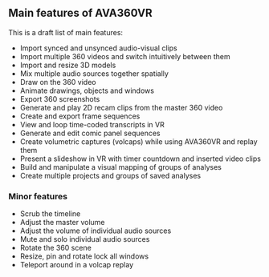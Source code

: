 ## Main features of AVA360VR

This is a draft list of main features:
- Import synced and unsynced audio-visual clips
- Import multiple 360 videos and switch intuitively between them
- Import and resize 3D models
- Mix multiple audio sources together spatially
- Draw on the 360 video
- Animate drawings, objects and windows
- Export 360 screenshots
- Generate and play 2D recam clips from the master 360 video
- Create and export frame sequences
- View and loop time-coded transcripts in VR
- Generate and edit comic panel sequences
- Create volumetric captures (volcaps) while using AVA360VR and replay them
- Present a slideshow in VR with timer countdown and inserted video clips
- Build and manipulate a visual mapping of groups of analyses
- Create multiple projects and groups of saved analyses

### Minor features

- Scrub the timeline
- Adjust the master volume
- Adjust the volume of individual audio sources
- Mute and solo individual audio sources
- Rotate the 360 scene
- Resize, pin and rotate lock all windows
- Teleport around in a volcap replay
